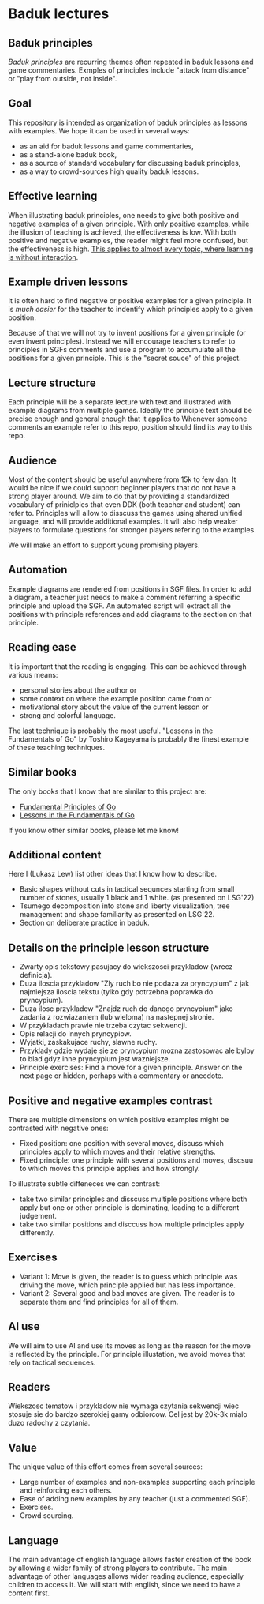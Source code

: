 # Baduk lectures

## Baduk principles

_Baduk principles_ are recurring themes often repeated in baduk lessons and game commentaries.
Exmples of principles include "attack from distance" or "play from outside, not inside".

## Goal 

This repository is intended as organization of baduk principles as lessons with examples.
We hope it can be used in several ways:
- as an aid for baduk lessons and game commentaries,
- as a stand-alone baduk book, 
- as a source of standard vocabulary for discussing baduk principles,
- as a way to crowd-sources high quality baduk lessons.

## Effective learning

When illustrating baduk principles, one needs to give both positive and negative examples of a given principle.
With only positive examples, while the illusion of teaching is achieved, the effectiveness is low.
With both positive and negative examples, the reader might feel more confused, but the effectiveness is high.
[This applies to almost every topic, where learning is without interaction](https://www.youtube.com/watch?v=eVtCO84MDj8).

## Example driven lessons

It is often hard to find negative or positive examples for a given principle. 
It is _much easier_ for the teacher to indentify which principles apply to a given position.

Because of that we will not try to invent positions for a given principle (or even invent principles).
Instead we will encourage teachers to refer to principles in SGFs comments and use a program to accumulate all the positions for a given principle.
This is the "secret souce" of this project.

## Lecture structure

Each principle will be a separate lecture with text and illustrated with example diagrams from multiple games.
Ideally the principle text should be precise enough and general enough that it applies to 
Whenever someone comments an example refer to this repo, position should find its way to this repo.

## Audience

Most of the content should be useful anywhere from 15k to few dan.
It would be nice if we could support beginner players that do not have a strong player around.
We aim to do that by providing a standardized vocabulary of priniclples that even DDK (both teacher and student) can refer to.
Principles will allow to disscuss the games using shared unified language, and will provide additional examples.
It will also help weaker players to formulate questions for stronger players refering to the examples.

We will make an effort to support young promising players.

## Automation

Example diagrams are rendered from positions in SGF files.
In order to add a diagram, a teacher just needs to make a comment referring a specific principle and upload the SGF.
An automated script will extract all the positions with principle references and add diagrams to the section on that principle.

## Reading ease

It is important that the reading is engaging. 
This can be achieved through various means:
 - personal stories about the author or
 - some context on where the example position came from or
 - motivational story about the value of the current lesson or
 - strong and colorful language.

The last technique is probably the most useful. 
"Lessons in the Fundamentals of Go" by Toshiro Kageyama is probably the finest example of these teaching techniques.

## Similar books

The only books that I know that are similar to this project are:
- [Fundamental Principles of Go](https://www.goodreads.com/en/book/show/1485651.Fundamental_Principles_Of_Go)
- [Lessons in the Fundamentals of Go](https://www.goodreads.com/book/show/1241950.Lessons_in_the_Fundamentals_of_Go)

If you know other similar books, please let me know!

## Additional content

Here I (Lukasz Lew) list other ideas that I know how to describe.

- Basic shapes without cuts in tactical sequnces starting from small number of stones, usually 1 black and 1 white. (as presented on LSG'22)
- Tsumego decomposition into stone and liberty visualization, tree management and shape familiarity as presented on LSG'22.
- Section on deliberate practice in baduk.

## Details on the principle lesson structure

- Zwarty opis tekstowy pasujacy do wiekszosci przykladow (wrecz definicja).
- Duza iloscia przykladow "Zly ruch bo nie podaza za pryncypium" z jak najmiejsza iloscia tekstu (tylko gdy potrzebna poprawka do pryncypium). 
- Duza ilosc przykladow "Znajdz ruch do danego pryncypium" jako zadania z rozwiazaniem (lub wieloma) na nastepnej stronie.
- W przykladach prawie nie trzeba czytac sekwencji.
- Opis relacji do innych pryncypiow.
- Wyjatki, zaskakujace ruchy, slawne ruchy.
- Przyklady gdzie wydaje sie ze pryncypium mozna zastosowac ale bylby to blad gdyz inne pryncypium jest wazniejsze. 
- Principle exercises: Find a move for a given principle. Answer on the next page or hidden, perhaps with a commentary or anecdote.

## Positive and negative examples contrast

There are multiple dimensions on which positive examples might be contrasted with negative ones:
- Fixed position: one position with several moves, discuss which principles apply to which moves and their relative strengths.
- Fixed principle: one principle with several positions and moves, discsuu to which moves this principle applies and how strongly.

To illustrate subtle diffeneces we can contrast:
- take two similar principles and disscuss multiple positions where both apply but one or other principle is dominating, leading to a different judgement.
- take two similar positions and disccuss how multiple principles apply differently.

## Exercises

- Variant 1: Move is given, the reader is to guess which principle was driving the move, which principle applied but has less importance.
- Variant 2: Several good and bad moves are given. The reader is to separate them and find principles for all of them.

## AI use

We will aim to use AI and use its moves as long as the reason for the move is reflected by the principle.
For principle illustation, we avoid moves that rely on tactical sequences.

## Readers

Wiekszosc tematow i przykladow nie wymaga czytania sekwencji wiec stosuje sie do bardzo szerokiej gamy odbiorcow.
Cel jest by 20k-3k mialo duzo radochy z czytania.

## Value

The unique value of this effort comes from several sources:

- Large number of examples and non-examples supporting each principle and reinforcing each others.
- Ease of adding new examples by any teacher (just a commented SGF).
- Exercises.
- Crowd sourcing.

## Language

The main advantage of english language allows faster creation of the book by allowing a wider family of strong players to contribute.
The main advantage of other languages allows wider reading audience, especially children to access it.
We will start with english, since we need to have a content first.
